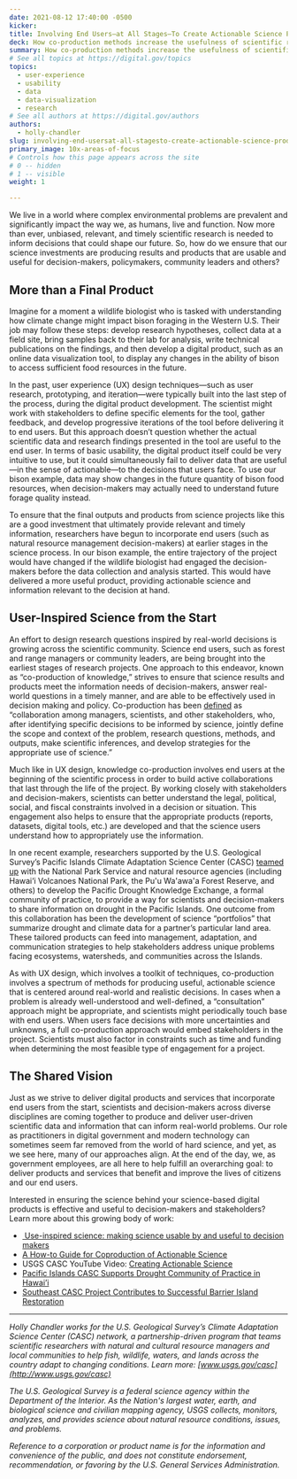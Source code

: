 ```yaml
---
date: 2021-08-12 17:40:00 -0500
kicker: 
title: Involving End Users—at All Stages—To Create Actionable Science Products for Complex, Real-World Issues
deck: How co-production methods increase the usefulness of scientific results, products, and tools
summary: How co-production methods increase the usefulness of scientific results, products, and tools.
# See all topics at https://digital.gov/topics
topics:
  - user-experience
  - usability
  - data
  - data-visualization
  - research
# See all authors at https://digital.gov/authors
authors:
  - holly-chandler
slug: involving-end-usersat-all-stagesto-create-actionable-science-products-for-complex-real-world-issues
primary_image: 10x-areas-of-focus
# Controls how this page appears across the site
# 0 -- hidden
# 1 -- visible
weight: 1

---
```


We live in a world where complex environmental problems are prevalent and significantly impact the way we, as humans, live and function. Now more than ever, unbiased, relevant, and timely scientific research is needed to inform decisions that could shape our future. So, how do we ensure that our science investments are producing results and products that are usable and useful for decision-makers, policymakers, community leaders and others?

## More than a Final Product

Imagine for a moment a wildlife biologist who is tasked with understanding how climate change might impact bison foraging in the Western U.S. Their job may follow these steps: develop research hypotheses, collect data at a field site, bring samples back to their lab for analysis, write technical publications on the findings, and then develop a digital product, such as an online data visualization tool, to display any changes in the ability of bison to access sufficient food resources in the future.

In the past, user experience (UX) design techniques—such as user research, prototyping, and iteration—were typically built into the last step of the process, during the digital product development. The scientist might work with stakeholders to define specific elements for the tool, gather feedback, and develop progressive iterations of the tool before delivering it to end users. But this approach doesn’t question whether the actual scientific data and research findings presented in the tool are useful to the end user. In terms of basic usability, the digital product itself could be very intuitive to use, but it could simultaneously fail to deliver data that are useful—in the sense of actionable—to the decisions that users face. To use our bison example, data may show changes in the future quantity of bison food resources, when decision-makers may actually need to understand future forage quality instead.

To ensure that the final outputs and products from science projects like this are a good investment that ultimately provide relevant and timely information, researchers have begun to incorporate end users (such as natural resource management decision-makers) at earlier stages in the science process. In our bison example, the entire trajectory of the project would have changed if the wildlife biologist had engaged the decision-makers before the data collection and analysis started. This would have delivered a more useful product, providing actionable science and information relevant to the decision at hand.

## User-Inspired Science from the Start

An effort to design research questions inspired by real-world decisions is growing across the scientific community. Science end users, such as forest and range managers or community leaders, are being brought into the earliest stages of research projects. One approach to this endeavor, known as “co-production of knowledge,” strives to ensure that science results and products meet the information needs of decision-makers, answer real-world questions in a timely manner, and are able to be effectively used in decision making and policy. Co-production has been [defined](https://conbio.onlinelibrary.wiley.com/doi/full/10.1111/conl.12300) as “collaboration among managers, scientists, and other stakeholders, who, after identifying specific decisions to be informed by science, jointly define the scope and context of the problem, research questions, methods, and outputs, make scientific inferences, and develop strategies for the appropriate use of science.”

Much like in UX design, knowledge co-production involves end users at the beginning of the scientific process in order to build active collaborations that last through the life of the project. By working closely with stakeholders and decision-makers, scientists can better understand the legal, political, social, and fiscal constraints involved in a decision or situation. This engagement also helps to ensure that the appropriate products (reports, datasets, digital tools, etc.) are developed and that the science users understand how to appropriately use the information.

In one recent example, researchers supported by the U.S. Geological Survey’s Pacific Islands Climate Adaptation Science Center (CASC) [teamed up](https://www.usgs.gov/center-news/pacific-islands-casc-supports-drought-community-practice-hawai-i) with the National Park Service and natural resource agencies (including Hawai‘i Volcanoes National Park, the Pu'u Wa'awa'a Forest Reserve, and others) to develop the Pacific Drought Knowledge Exchange, a formal community of practice, to provide a way for scientists and decision-makers to share information on drought in the Pacific Islands. One outcome from this collaboration has been the development of science “portfolios” that summarize drought and climate data for a partner’s particular land area. These tailored products can feed into management, adaptation, and communication strategies to help stakeholders address unique problems facing ecosystems, watersheds, and communities across the Islands.

As with UX design, which involves a toolkit of techniques, co-production involves a spectrum of methods for producing useful, actionable science that is centered around real-world and realistic decisions. In cases when a problem is already well-understood and well-defined, a “consultation” approach might be appropriate, and scientists might periodically touch base with end users. When users face decisions with more uncertainties and unknowns, a full co-production approach would embed stakeholders in the project. Scientists must also factor in constraints such as time and funding when determining the most feasible type of engagement for a project.

## The Shared Vision

Just as we strive to deliver digital products and services that incorporate end users from the start, scientists and decision-makers across diverse disciplines are coming together to produce and deliver user-driven scientific data and information that can inform real-world problems. Our role as practitioners in digital government and modern technology can sometimes seem far removed from the world of hard science, and yet, as we see here, many of our approaches align. At the end of the day, we, as government employees, are all here to help fulfill an overarching goal: to deliver products and services that benefit and improve the lives of citizens and our end users.

Interested in ensuring the science behind your science-based digital products is effective and useful to decision-makers and stakeholders? Learn more about this growing body of work:

* [ Use-inspired science: making science usable by and useful to decision makers](https://esajournals.onlinelibrary.wiley.com/doi/10.1002/fee.1735)
* [A How-to Guide for Coproduction of Actionable Science](https://conbio.onlinelibrary.wiley.com/doi/full/10.1111/conl.12300)
* USGS CASC YouTube Video: [Creating Actionable Science](https://youtu.be/5_OW0kAJIzk) 
* [Pacific Islands CASC Supports Drought Community of Practice in Hawai’i](https://www.usgs.gov/center-news/pacific-islands-casc-supports-drought-community-practice-hawai-i)
* [Southeast CASC Project Contributes to Successful Barrier Island Restoration](https://www.usgs.gov/center-news/project-spotlight-southeast-casc-project-contributes-successful-barrier-island)

---

*Holly Chandler works for the U.S. Geological Survey’s Climate Adaptation Science Center (CASC) network, a partnership-driven program that teams scientific researchers with natural and cultural resource managers and local communities to help fish, wildlife, waters, and lands across the country adapt to changing conditions. Learn more: [www.usgs.gov/casc](http://www.usgs.gov/casc)*

*The U.S. Geological Survey is a federal science agency within the Department of the Interior. As the Nation's largest water, earth, and biological science and civilian mapping agency, USGS collects, monitors, analyzes, and provides science about natural resource conditions, issues, and problems.*

*Reference to a corporation or product name is for the information and convenience of the public, and does not constitute endorsement, recommendation, or favoring by the U.S. General Services Administration.*
